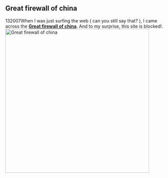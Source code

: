 <article><h1>Great firewall of china</h1><time><span class="day">1</span><span class="month">3</span><span class="year">2007</span></time>When I was just surfing the web ( can you still say that? ), I came across the <a href="http://www.greatfirewallofchina.org/"><strong>Great firewall of china</strong></a>. And to my surprise, this site is blocked!.<a href='http://www.wnas.nl/wp-content/uploads/2007/03/picture-2.png' title='Great firewall of china'><img src='http://www.wnas.nl/wp-content/uploads/2007/03/picture-2.png' alt='Great firewall of china' width="450" /></a></article>